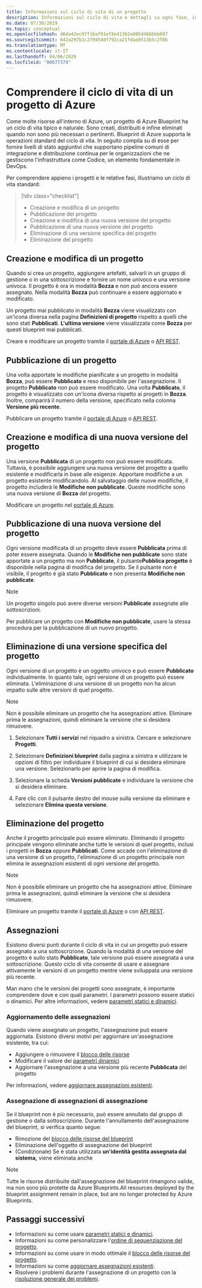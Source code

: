 ```yaml
---
title: Informazioni sul ciclo di vita di un progetto
description: Informazioni sul ciclo di vita e dettagli su ogni fase, inclusa l'aggiornamento e la rimozione delle assegnazioni del blueprint.
ms.date: 07/30/2019
ms.topic: conceptual
ms.openlocfilehash: 46da42ec97f16af91ef8e41362a085d466bbb887
ms.sourcegitcommit: 642a297b1c279454df792ca21fdaa9513b5c2f8b
ms.translationtype: MT
ms.contentlocale: it-IT
ms.lasthandoff: 04/06/2020
ms.locfileid: "80677379"
---
```

# <a name="understand-the-lifecycle-of-an-azure-blueprint"></a>Comprendere il ciclo di vita di un progetto di Azure

Come molte risorse all'interno di Azure, un progetto di Azure Blueprint ha un ciclo di vita tipico e naturale. Sono creati, distribuiti e infine eliminati quando non sono più necessari o pertinenti. Blueprint di Azure supporta le operazioni standard del ciclo di vita. In seguito compila su di esse per fornire livelli di stato aggiuntivi che supportano pipeline comuni di integrazione e distribuzione continua per le organizzazioni che ne gestiscono l'infrastruttura come Codice, un elemento fondamentale in DevOps.

Per comprendere appieno i progetti e le relative fasi, illustriamo un ciclo di vita standard:

> [!div class="checklist"]
> - Creazione e modifica di un progetto
> - Pubblicazione del progetto
> - Creazione e modifica di una nuova versione del progetto
> - Pubblicazione di una nuova versione del progetto
> - Eliminazione di una versione specifica del progetto
> - Eliminazione del progetto

## <a name="creating-and-editing-a-blueprint"></a>Creazione e modifica di un progetto

Quando si crea un progetto, aggiungere artefatti, salvarli in un gruppo di gestione o in una sottoscrizione e fornire un nome univoco e una versione univoca. Il progetto è ora in modalità **Bozza** e non può ancora essere assegnato. Nella modalità **Bozza** può continuare a essere aggiornato e modificato.

Un progetto mai pubblicato in modalità **Bozza** viene visualizzato con un'icona diversa nella pagina **Definizioni di progetto** rispetto a quelli che sono stati **Pubblicati**. **L'ultima versione** viene visualizzata come **Bozza** per questi blueprint mai pubblicati.

Creare e modificare un progetto tramite il [portale di Azure](../create-blueprint-portal.md#create-a-blueprint) o [API REST](../create-blueprint-rest-api.md#create-a-blueprint).

## <a name="publishing-a-blueprint"></a>Pubblicazione di un progetto

Una volta apportate le modifiche pianificate a un progetto in modalità **Bozza**, può essere **Pubblicato** e reso disponibile per l'assegnazione. Il progetto **Pubblicato** non può essere modificato. Una volta **Pubblicato**, il progetto è visualizzato con un'icona diversa rispetto ai progetti in **Bozza**. Inoltre, comparirà il numero della versione, specificato nella colonna **Versione più recente**.

Pubblicare un progetto tramite il [portale di Azure](../create-blueprint-portal.md#publish-a-blueprint) o [API REST](../create-blueprint-rest-api.md#publish-a-blueprint).

## <a name="creating-and-editing-a-new-version-of-the-blueprint"></a>Creazione e modifica di una nuova versione del progetto

Una versione **Pubblicata** di un progetto non può essere modificata. Tuttavia, è possibile aggiungere una nuova versione del progetto a quello esistente e modificarla in base alle esigenze. Apportare modifiche a un progetto esistente modificandolo. Al salvataggio delle nuove modifiche, il progetto includerà le **Modifiche non pubblicate**. Queste modifiche sono una nuova versione di **Bozza** del progetto.

Modificare un progetto nel [portale di Azure](../create-blueprint-portal.md#edit-a-blueprint).

## <a name="publishing-a-new-version-of-the-blueprint"></a>Pubblicazione di una nuova versione del progetto

Ogni versione modificata di un progetto deve essere **Pubblicata** prima di poter essere assegnata. Quando le **Modifiche non pubblicate** sono state apportate a un progetto ma non **Pubblicate**, il pulsante**Pubblica progetto** è disponibile nella pagina di modifica del progetto. Se il pulsante non è visibile, il progetto è già stato **Pubblicato** e non presenta **Modifiche non pubblicate**.

> [!NOTE]
> Un progetto singolo può avere diverse versioni **Pubblicate** assegnate alle sottoscrizioni.

Per pubblicare un progetto con **Modifiche non pubblicate**, usare la stessa procedura per la pubblicazione di un nuovo progetto.

## <a name="deleting-a-specific-version-of-the-blueprint"></a>Eliminazione di una versione specifica del progetto

Ogni versione di un progetto è un oggetto univoco e può essere **Pubblicato** individualmente. In quanto tale, ogni versione di un progetto può essere eliminata. L'eliminazione di una versione di un progetto non ha alcun impatto sulle altre versioni di quel progetto.

> [!NOTE]
> Non è possibile eliminare un progetto che ha assegnazioni attive. Eliminare prima le assegnazioni, quindi eliminare la versione che si desidera rimuovere.

1. Selezionare **Tutti i servizi** nel riquadro a sinistra. Cercare e selezionare **Progetti**.

1. Selezionare **Definizioni blueprint** dalla pagina a sinistra e utilizzare le opzioni di filtro per individuare il blueprint di cui si desidera eliminare una versione. Selezionarlo per aprire la pagina di modifica.

1. Selezionare la scheda **Versioni pubblicate** e individuare la versione che si desidera eliminare.

1. Fare clic con il pulsante destro del mouse sulla versione da eliminare e selezionare **Elimina questa versione**.

## <a name="deleting-the-blueprint"></a>Eliminazione del progetto

Anche il progetto principale può essere eliminato. Eliminando il progetto principale vengono eliminate anche tutte le versioni di quel progetto, inclusi i progetti in **Bozza** oppure **Pubblicati**. Come accade con l'eliminazione di una versione di un progetto, l'eliminazione di un progetto principale non elimina le assegnazioni esistenti di ogni versione del progetto.

> [!NOTE]
> Non è possibile eliminare un progetto che ha assegnazioni attive. Eliminare prima le assegnazioni, quindi eliminare la versione che si desidera rimuovere.

Eliminare un progetto tramite il [portale di Azure](../create-blueprint-portal.md#delete-a-blueprint) o con [API REST](../create-blueprint-rest-api.md#delete-a-blueprint).

## <a name="assignments"></a>Assegnazioni

Esistono diversi punti durante il ciclo di vita in cui un progetto può essere assegnato a una sottoscrizione. Quando la modalità di una versione del progetto è sullo stato **Pubblicato**, tale versione può essere assegnata a una sottoscrizione. Questo ciclo di vita consente di usare e assegnare attivamente le versioni di un progetto mentre viene sviluppata una versione più recente.

Man mano che le versioni dei progetti sono assegnate, è importante comprendere dove e con quali parametri. I parametri possono essere statici o dinamici. Per altre informazioni, vedere [parametri statici e dinamici](parameters.md).

### <a name="updating-assignments"></a>Aggiornamento delle assegnazioni

Quando viene assegnato un progetto, l'assegnazione può essere aggiornata. Esistono diversi motivi per aggiornare un'assegnazione esistente, tra cui:

- Aggiungere o rimuovere il [blocco delle risorse](resource-locking.md)
- Modificare il valore dei [parametri dinamici](parameters.md#dynamic-parameters)
- Aggiornare l'assegnazione a una versione più recente **Pubblicata** del progetto

Per informazioni, vedere [aggiornare assegnazioni esistenti](../how-to/update-existing-assignments.md).

### <a name="unassigning-assignments"></a>Assegnazione di assegnazioni di assegnazione

Se il blueprint non è più necessario, può essere annullato dal gruppo di gestione o dalla sottoscrizione. Durante l'annullamento dell'assegnazione del blueprint, si verifica quanto segue:

- Rimozione del [blocco delle risorse del blueprint](resource-locking.md)
- Eliminazione dell'oggetto di assegnazione del blueprint
- (Condizionale) Se è stata utilizzata **un'identità gestita assegnata dal sistema,** viene eliminata anche

> [!NOTE]
> Tutte le risorse distribuite dall'assegnazione del blueprint rimangono valide, ma non sono più protette da Azure Blueprints.All resources deployed by the blueprint assignment remain in place, but are no longer protected by Azure Blueprints.

## <a name="next-steps"></a>Passaggi successivi

- Informazioni su come usare [parametri statici e dinamici](parameters.md).
- Informazioni su come personalizzare l'[ordine di sequenziazione del progetto](sequencing-order.md).
- Informazioni su come usare in modo ottimale il [blocco delle risorse del progetto](resource-locking.md).
- Informazioni su come [aggiornare assegnazioni esistenti](../how-to/update-existing-assignments.md).
- Risolvere i problemi durante l'assegnazione di un progetto con la [risoluzione generale dei problemi](../troubleshoot/general.md).